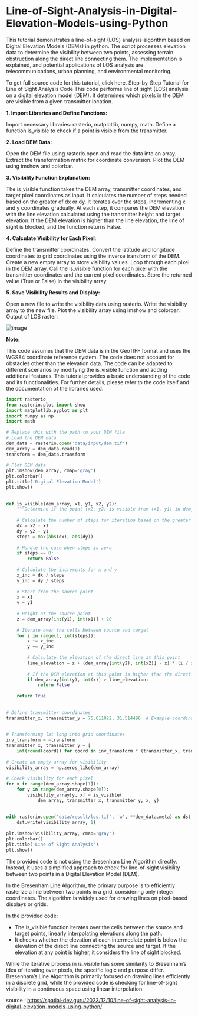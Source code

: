 # Line-of-Sight-Analysis-in-Digital-Elevation-Models-using-Python

This tutorial demonstrates a line-of-sight (LOS) analysis algorithm based on Digital Elevation Models (DEMs) in python. The script processes elevation data to determine the visibility between two points, assessing terrain obstruction along the direct line connecting them. The implementation is explained, and potential applications of LOS analysis are telecommunications, urban planning, and environmental monitoring.

To get full source code for this tutorial, click here.
Step-by-Step Tutorial for Line of Sight Analysis Code
This code performs line of sight (LOS) analysis on a digital elevation model (DEM). It determines which pixels in the DEM are visible from a given transmitter location.

**1. Import Libraries and Define Functions:**

Import necessary libraries: rasterio, matplotlib, numpy, math.
Define a function is_visible to check if a point is visible from the transmitter.

**2. Load DEM Data:**

Open the DEM file using rasterio.open and read the data into an array.
Extract the transformation matrix for coordinate conversion.
Plot the DEM using imshow and colorbar.

**3. Visibility Function Explanation:**

The is_visible function takes the DEM array, transmitter coordinates, and target pixel coordinates as input.
It calculates the number of steps needed based on the greater of dx or dy.
It iterates over the steps, incrementing x and y coordinates gradually.
At each step, it compares the DEM elevation with the line elevation calculated using the transmitter height and target elevation.
If the DEM elevation is higher than the line elevation, the line of sight is blocked, and the function returns False.

**4. Calculate Visibility for Each Pixel**:

Define the transmitter coordinates.
Convert the latitude and longitude coordinates to grid coordinates using the inverse transform of the DEM.
Create a new empty array to store visibility values.
Loop through each pixel in the DEM array.
Call the is_visible function for each pixel with the transmitter coordinates and the current pixel coordinates.
Store the returned value (True or False) in the visibility array.

**5. Save Visibility Results and Display:**

Open a new file to write the visibility data using rasterio.
Write the visibility array to the new file.
Plot the visibility array using imshow and colorbar.
Output of LOS raster:

![image](https://github.com/nmatton/LoSwDem/assets/6585327/162c585c-3a08-405c-8a4f-65bed03d7eff)


**Note:**

This code assumes that the DEM data is in the GeoTIFF format and uses the WGS84 coordinate reference system.
The code does not account for obstacles other than the elevation data.
The code can be adapted to different scenarios by modifying the is_visible function and adding additional features.
This tutorial provides a basic understanding of the code and its functionalities. For further details, please refer to the code itself and the documentation of the libraries used.


```python
import rasterio
from rasterio.plot import show
import matplotlib.pyplot as plt
import numpy as np
import math
 
# Replace this with the path to your DEM file
# Load the DEM data
dem_data = rasterio.open('data/input/dem.tif')
dem_array = dem_data.read(1)
transform = dem_data.transform
 
# Plot DEM data
plt.imshow(dem_array, cmap='gray')
plt.colorbar()
plt.title('Digital Elevation Model')
plt.show()
 
 
def is_visible(dem_array, x1, y1, x2, y2):
    """Determine if the point (x2, y2) is visible from (x1, y1) in dem_array."""
 
    # Calculate the number of steps for iteration based on the greater of dx or dy
    dx = x2 - x1
    dy = y2 - y1
    steps = max(abs(dx), abs(dy))
 
    # Handle the case when steps is zero
    if steps == 0:
        return False
 
    # Calculate the increments for x and y
    x_inc = dx / steps
    y_inc = dy / steps
 
    # Start from the source point
    x = x1
    y = y1
 
    # Height at the source point
    z = dem_array[int(y1), int(x1)] + 20
 
    # Iterate over the cells between source and target
    for i in range(1, int(steps)):
        x += x_inc
        y += y_inc
 
        # Calculate the elevation of the direct line at this point
        line_elevation = z + (dem_array[int(y2), int(x2)] - z) * (i / steps)
 
        # If the DEM elevation at this point is higher than the direct line, it's not visible
        if dem_array[int(y), int(x)] > line_elevation:
            return False
 
    return True
 
 
# Define transmitter coordinates
transmitter_x, transmitter_y = 76.611022, 31.514496  # Example coordinates
 
 
# Transforming lat long into grid coordinates
inv_transform = ~transform
transmitter_x, transmitter_y = [
    int(round(coord)) for coord in inv_transform * (transmitter_x, transmitter_y)]
 
# Create an empty array for visibility
visibility_array = np.zeros_like(dem_array)
 
# Check visibility for each pixel
for x in range(dem_array.shape[1]):
    for y in range(dem_array.shape[0]):
        visibility_array[y, x] = is_visible(
            dem_array, transmitter_x, transmitter_y, x, y)
 
 
with rasterio.open('data/result/los.tif', 'w', **dem_data.meta) as dst:
    dst.write(visibility_array, 1)
 
plt.imshow(visibility_array, cmap='gray')
plt.colorbar()
plt.title('Line of Sight Analysis')
plt.show()
```
The provided code is not using the Bresenham Line Algorithm directly. Instead, it uses a simplified approach to check for line-of-sight visibility between two points in a Digital Elevation Model (DEM).

In the Bresenham Line Algorithm, the primary purpose is to efficiently rasterize a line between two points in a grid, considering only integer coordinates. The algorithm is widely used for drawing lines on pixel-based displays or grids.

In the provided code:

- The is_visible function iterates over the cells between the source and target points, linearly interpolating elevations along the path.
- It checks whether the elevation at each intermediate point is below the elevation of the direct line connecting the source and target. If the elevation at any point is higher, it considers the line of sight blocked.

While the iterative process in is_visible has some similarity to Bresenham’s idea of iterating over pixels, the specific logic and purpose differ. Bresenham’s Line Algorithm is primarily focused on drawing lines efficiently in a discrete grid, while the provided code is checking for line-of-sight visibility in a continuous space using linear interpolation.

source : https://spatial-dev.guru/2023/12/10/line-of-sight-analysis-in-digital-elevation-models-using-python/
